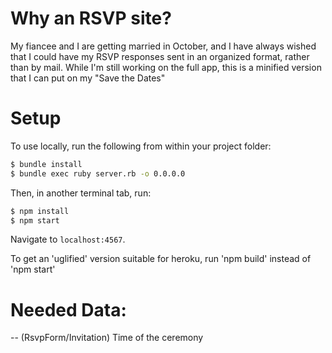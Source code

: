 # Why an RSVP site?

My fiancee and I are getting married in October, and I have always wished that I could have my RSVP responses sent in an organized format, rather than by mail.  While I'm still working on the full app, this is a minified version that I can put on my "Save the Dates"

# Setup

To use locally, run the following from within your project folder:

```sh
$ bundle install
$ bundle exec ruby server.rb -o 0.0.0.0
```

Then, in another terminal tab, run:

```sh
$ npm install
$ npm start
```

Navigate to `localhost:4567`.

To get an 'uglified' version suitable for heroku, run 'npm build' instead of 'npm start'

# Needed Data:
-- (RsvpForm/Invitation) Time of the ceremony

